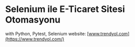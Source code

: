 # Selenium ile E-Ticaret Sitesi Otomasyonu
with Python, Pytest, Selenium
website: [www.trendyol.com](https://www.trendyol.com/)
